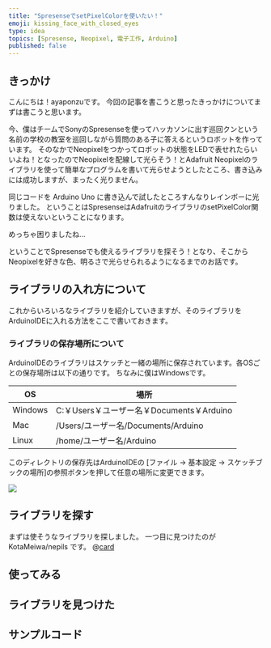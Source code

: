 ```yaml
---
title: "SpresenseでsetPixelColorを使いたい！"
emoji: kissing_face_with_closed_eyes
type: idea
topics: [Spresense, Neopixel, 電子工作, Arduino]
published: false
---
```


## きっかけ
こんにちは！ayaponzuです。
今回の記事を書こうと思ったきっかけについてまずは書こうと思います。

今、僕はチームでSonyのSpresenseを使ってハッカソンに出す巡回クンという名前の学校の教室を巡回しながら質問のある子に答えるというロボットを作っています。
そのなかでNeopixelをつかってロボットの状態をLEDで表せれたらいいよね！となったのでNeopixelを配線して光らそう！とAdafruit Neopixelのライブラリを使って簡単なプログラムを書いて光らせようとしたところ、書き込みには成功しますが、まったく光りません。

同じコードを Arduino Uno に書き込んで試したところすんなりレインボーに光りました。
ということはSpresenseはAdafruitのライブラリのsetPixelColor関数は使えないということになります。

めっちゃ困りましたね...

ということでSpresenseでも使えるライブラリを探そう！となり、そこからNeopixelを好きな色、明るさで光らせられるようになるまでのお話です。

## ライブラリの入れ方について
これからいろいろなライブラリを紹介していきますが、そのライブラリをArduinoIDEに入れる方法をここで書いておきます。

### ライブラリの保存場所について
ArduinoIDEのライブラリはスケッチと一緒の場所に保存されています。各OSごとの保存場所は以下の通りです。
ちなみに僕はWindowsです。

| OS | 場所 |
| ---- | ---- |
| Windows | C:￥Users￥ユーザー名￥Documents￥Arduino |
| Mac | /Users/ユーザー名/Documents/Arduino |
| Linux | /home/ユーザー名/Arduino |

このディレクトリの保存先はArduinoIDEの [ファイル -> 基本設定 -> スケッチブックの場所]の参照ボタンを押して任意の場所に変更できます。

![](https://storage.googleapis.com/zenn-user-upload/a87e1590c89b-20240716.png)

## ライブラリを探す
まずは使そうなライブラリを探しました。
一つ目に見つけたのが KotaMeiwa/nepils です。
@[card](https://github.com/KotaMeiwa/nepils)

## 使ってみる

## ライブラリを見つけた

## サンプルコード

##  